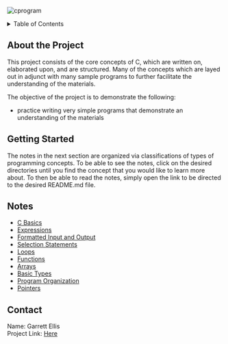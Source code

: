 ![cprogram](https://github.com/user-attachments/assets/c6bf238b-78a6-4a42-a64e-ea1870b1a131)

<details>
<summary>Table of Contents</summary>
<ol>
  <li>
    <a href='#about-the-project'>About the Project</a>
  </li>
  <li>
    <a href='#getting-started'>Getting Started</a>
  </li> 
  <li>
    <a href='#notes'>Notes</a>
  </li>   
  <li>
    <a href='#about-the-project'>About the Project</a>
  </li>         
</ol>
</details>

## About the Project
This project consists of the core concepts of C, which are written on, elaborated upon, and are structured.  Many of the concepts which are layed out in adjunct with many sample programs to further facilitate the understanding of the materials.

The objective of the project is to demonstrate the following:
* practice writing very simple programs that demonstrate an understanding of the materials

## Getting Started
The notes in the next section are organized via classifications of types of programming concepts.  To be able to see the notes, click on the desired directories until you find the concept that you would like to learn more about.  To then be able to read the notes, simply open the link to be directed to the desired README.md file.

## Notes
* [C Basics](https://github.com/Programming-Notes-all-languages/C-Notes/tree/main/C%20Basics)
* [Expressions](https://github.com/Programming-Notes-all-languages/C-Notes/tree/main/Expressions)
* [Formatted Input and Output](https://github.com/Programming-Notes-all-languages/C-Notes/tree/main/Formatted%20Input%20and%20Output)
* [Selection Statements](https://github.com/Programming-Notes-all-languages/C-Notes/tree/main/Selection%20Statements)
* [Loops](https://github.com/Programming-Notes-all-languages/C-Notes/tree/main/Loops)
* [Functions](https://github.com/Programming-Notes-all-languages/C-Notes/tree/main/Functions)
* [Arrays](https://github.com/Programming-Notes-all-languages/C-Notes/tree/main/Arrays)
* [Basic Types](https://github.com/Programming-Notes-all-languages/C-Notes/tree/main/Basic%20Type(s))
* [Program Organization](https://github.com/Programming-Notes-all-languages/C-Notes/tree/main/Program%20Organization)
* [Pointers](https://github.com/Programming-Notes-all-languages/C-Notes/tree/main/Pointers)

## Contact
Name: Garrett Ellis
<br />
Project Link: <a href='https://github.com/Programming-Notes-all-languages/C-Notes/tree/main' target='_blank'>Here</a>
